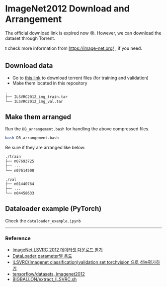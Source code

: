 # ImageNet2012 Download and Arrangement

The official download link is expired now :cry:.  However, we can download the dataset through Torrent. </br> 

:exclamation: check more information from https://image-net.org/ , if you need.

## Download data 

* Go to [this link](https://academictorrents.com/collection/imagenet-2012) to download torrent files (for training and validation) 
* Make them located in this repository 

```bash
.
├── ILSVRC2012_img_train.tar
└── ILSVRC2012_img_val.tar

```



## Make them arranged 

Run the ```DB_arrangement.bash``` for handling the above compressed files.

```bash
bash DB_arrangement.bash
```



Be sure if they are arranged like below: 

```bash
./train
├── n07693725
├── ... 
└── n07614500
```

```bash
./val
├── n01440764 
├── ...
└── n04458633
```



## Dataloader example (PyTorch)

Check the ```dataloader_example.ipynb``` 




***

### Reference 

* [ImageNet LSVRC 2012 데이터셋 다운로드 받기](https://seongkyun.github.io/others/2019/03/06/imagenet_dn/)
* [DataLoader parameter별 용도](https://subinium.github.io/pytorch-dataloader/)
* [ILSVRC(Imagenet classification)validation set torchvision 으로 성능평가하기](https://csm-kr.tistory.com/6)
* [tensorflow/datasets, imagenet2012](https://github.com/tensorflow/datasets/blob/master/docs/catalog/imagenet2012.md)
* [BIGBALLON/extract_ILSVRC.sh](https://gist.github.com/BIGBALLON/8a71d225eff18d88e469e6ea9b39cef4)


